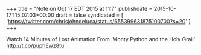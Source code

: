 +++
title = "Note on Oct 17 EDT 2015 at 11:7"
publishdate = 2015-10-17T15:07:03+00:00
draft = false
syndicated = [ 'https://twitter.com/chrisjohndeluca/status/655399631875100700?s=20' ]
+++

Watch 14 Minutes of Lost Animation From ‘Monty Python and the Holy Grail’ http://t.co/puphEwz8tu

